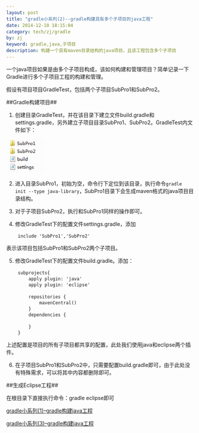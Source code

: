 ```yaml
---
layout: post
title: "gradle小系列(2)--gradle构建具有多个子项目的java工程"
date: 2014-12-10 18:15:04
category: tech/zj/gradle
by: zj
keyword: gradle,java,子项目
description: 构建一个具有maven目录结构的java项目，且该工程包含多个子项目
---
```

一个java项目如果是由多个子项目构成，该如何构建和管理项目？简单记录一下Gradle进行多个子项目工程的构建和管理。

假设有项目项目GradleTest，包括两个子项目SubPro1和SubPro2。

##Gradle构建项目##

1. 创建目录GradleTest，并在该目录下建立文件build.gradle和settings.gradle，另外建立子项目目录SubPro1、SubPro2。GradleTest内文件如下：

![GradleTest文件结构][image1]

2. 进入目录SubPro1，初始为空，命令行下定位到该目录，执行命令`gradle init --type java-library`，SubPro1目录下会生成maven格式的java项目目录结构。
3. 对于子项目SubPro2，执行和SubPro1同样的操作即可。
4. 修改GradleTest下的配置文件settings.gradle，添加

		include 'SubPro1','SubPro2'

表示该项目包括SubPro1和SubPro2两个子项目。

5. 修改GradleTest下的配置文件build.gradle。添加：

		subprojects{
			apply plugin: 'java'
			apply plugin: 'eclipse'
		
			repositories {
				mavenCentral()
			}
			dependencies {
				
			}
		}

上述配置是项目的所有子项目都共享的配置，此处我们使用java和eclipse两个插件。

6. 在子项目SubPro1和SubPro2中，只需要配置build.gradle即可，由于此处没有特殊需求，可以将其中内容都删除即可。

##生成Eclipse工程##

在根目录下直接执行命令：gradle eclipse即可


[gradle小系列(1)–gradle构建java工程][link1]

[gradle小系列(3)–gradle构建java工程][link3]

[image1]:/images/gradle-java-multiprojects.png
[link1]:http://www.gfzj.us/tech/zj/gradle/2014/12/09/gradle%E5%B0%8F%E7%B3%BB%E5%88%97(1)--gradle%E6%9E%84%E5%BB%BAjava%E5%B7%A5%E7%A8%8B.html
[link3]:http://www.gfzj.us/tech/zj/gradle/2014/12/11/gradle%E5%B0%8F%E7%B3%BB%E5%88%97(3)--gradle%E5%AD%90%E9%A1%B9%E7%9B%AE%E4%BE%9D%E8%B5%96%E5%8F%A6%E4%B8%80%E5%AD%90%E9%A1%B9%E7%9B%AE%E9%97%AE%E9%A2%98.html